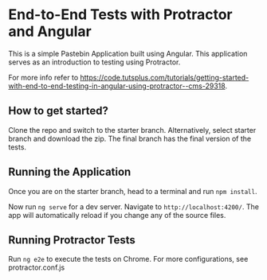 # End-to-End Tests with Protractor and Angular

This is a simple Pastebin Application built using Angular. This application serves as an introduction to testing using Protractor.

For more info refer to https://code.tutsplus.com/tutorials/getting-started-with-end-to-end-testing-in-angular-using-protractor--cms-29318.

## How to get started?

Clone the repo and switch to the starter branch. Alternatively, select starter branch and download the zip. The final branch has the final version of the tests. 

## Running the Application
Once you are on the starter branch, head to a terminal and run `npm install`.

Now run `ng serve` for a dev server. Navigate to `http://localhost:4200/`. The app will automatically reload if you change any of the source files.

## Running Protractor Tests

Run `ng e2e` to execute the tests on Chrome. For more configurations, see protractor.conf.js


